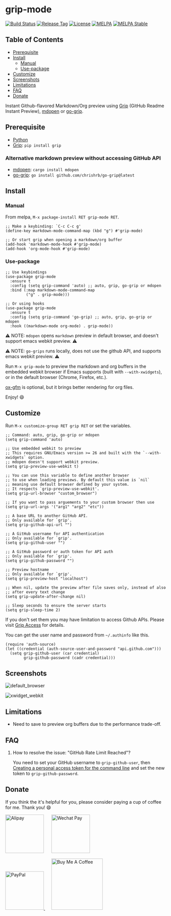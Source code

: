 # grip-mode

[![Build Status](https://github.com/seagle0128/grip-mode/workflows/CI/badge.svg?branch=master)](https://github.com/seagle0128/grip-mode/actions)
[![Release Tag](https://img.shields.io/github/tag/seagle0128/grip-mode.svg?label=releases)](https://github.com/seagle0128/grip-mode/releases)
[![License](http://img.shields.io/:License-GPL3-blue.svg)](License)
[![MELPA](https://melpa.org/packages/grip-mode-badge.svg)](https://melpa.org/#/grip-mode)
[![MELPA Stable](https://stable.melpa.org/packages/grip-mode-badge.svg)](https://stable.melpa.org/#/grip-mode)

<!-- markdown-toc start - Don't edit this section. Run M-x markdown-toc-refresh-toc -->

## Table of Contents

- [Prerequisite](#prerequisite)
- [Install](#install)
  - [Manual](#manual)
  - [Use-package](#use-package)
- [Customize](#customize)
- [Screenshots](#screenshots)
- [Limitations](#limitations)
- [FAQ](#faq)
- [Donate](#donate)

<!-- markdown-toc end -->

Instant Github-flavored Markdown/Org preview using [Grip](https://github.com/joeyespo/grip)
(GitHub Readme Instant Preview), [mdopen](https://github.com/immanelg/mdopen) or [go-grip](https://github.com/chrishrb/go-grip).

## Prerequisite

- [Python](https://www.python.org/)
- [Grip](https://github.com/joeyespo/grip): `pip install grip`

### Alternative markdown preview without accessing GitHub API
- [mdopen](https://github.com/immanelg/mdopen): `cargo install mdopen`
- [go-grip](https://github.com/chrishrb/go-grip): `go install github.com/chrishrb/go-grip@latest`

## Install

### Manual

From melpa, `M-x package-install RET grip-mode RET`.

```emacs-lisp
;; Make a keybinding: `C-c C-c g'
(define-key markdown-mode-command-map (kbd "g") #'grip-mode)

;; Or start grip when opening a markdown/org buffer
(add-hook 'markdown-mode-hook #'grip-mode)
(add-hook 'org-mode-hook #'grip-mode)
```

### Use-package

```emacs-lisp
;; Use keybindings
(use-package grip-mode
  :ensure t
  :config (setq grip-command 'auto) ;; auto, grip, go-grip or mdopen
  :bind (:map markdown-mode-command-map
         ("g" . grip-mode)))

;; Or using hooks
(use-package grip-mode
  :ensure t
  :config (setq grip-command 'go-grip) ;; auto, grip, go-grip or mdopen
  :hook ((markdown-mode org-mode) . grip-mode))
```

⚠️ NOTE: `mdopen` opens `markdown` preview in default browser, and doesn't support emacs webkit preview. ⚠️

⚠️ NOTE: `go-grips` runs locally, does not use the github API, and supports emacs webkit preview. ⚠️

Run `M-x grip-mode` to preview the markdown and org buffers in the embedded
webkit browser if Emacs supports (built with `--with-xwidgets`), or in the
default browser (Chrome, Firefox, etc.).

[ox-gfm](https://github.com/larstvei/ox-gfm) is optional, but it brings better
rendering for org files.

Enjoy! :smile:

## Customize

Run `M-x customize-group RET grip RET` or set the variables.

```emacs-lisp
;; Command: auto, grip, go-grip or mdopen
(setq grip-command 'auto)

;; Use embedded webkit to preview
;; This requires GNU/Emacs version >= 26 and built with the `--with-xwidgets` option.
;; mdopen doesn't support webkit preview.
(setq grip-preview-use-webkit t)

;; You can use this variable to define another browser
;; to use when loading previews. By default this value is `nil`
;; meaning use default browser defined by your system.
;; It respects `grip-preview-use-webkit'.
(setq grip-url-browser "custom_browser")

;; If you want to pass arguements to your custom browser then use
(setq grip-url-args '("arg1" "arg2" "etc"))

;; A base URL to another GitHub API.
;; Only available for `grip'.
(setq grip-github-api-url "")

;; A GitHub username for API authentication
;; Only available for `grip'.
(setq grip-github-user "")

;; A GitHub password or auth token for API auth
;; Only available for `grip'.
(setq grip-github-password "")

;; Preview hostname
;; Only available for `grip'.
(setq grip-preview-host "localhost")

;; When nil, update the preview after file saves only, instead of also
;; after every text change
(setq grip-update-after-change nil)

;; Sleep seconds to ensure the server starts
(setq grip-sleep-time 2)
```

If you don't set them you may have limitation to access Github APIs. Please
visit [Grip Access](https://github.com/joeyespo/grip#access) for details.

You can get the user name and password from `~/.authinfo` like this.

```emacs-lisp
(require 'auth-source)
(let ((credential (auth-source-user-and-password "api.github.com")))
  (setq grip-github-user (car credential)
        grip-github-password (cadr credential)))
```

## Screenshots

![default_browser](https://user-images.githubusercontent.com/140797/62999172-28333480-bea0-11e9-86a3-10ef1be54c16.png "Preview in browser")

![xwidget_webkit](https://user-images.githubusercontent.com/140797/72371426-52369e80-373f-11ea-920a-5b6154852c57.png "Preview in embedded webkit")

## Limitations

- Need to save to preview org buffers due to the performance trade-off.

## FAQ

1. How to resolve the issue: "GitHub Rate Limit Reached"?

   You need to set your GitHub username to `grip-github-user`, then
   [Creating a personal access token for the command
   line](https://help.github.com/en/articles/creating-a-personal-access-token-for-the-command-line)
   and set the new token to `grip-github-password`.

## Donate

If you think the it's helpful for you, please consider paying a cup of coffee
for me. Thank you! :smile:

<img
src="https://user-images.githubusercontent.com/140797/65818854-44204900-e248-11e9-9cc5-3e6339587cd8.png"
alt="Alipay" width="120"/>
&nbsp;&nbsp;&nbsp;&nbsp;
<img
src="https://user-images.githubusercontent.com/140797/65818844-366ac380-e248-11e9-931c-4bd872d0566b.png"
alt="Wechat Pay" width="120"/>

<a href="https://paypal.me/seagle0128" target="_blank">
<img
src="https://www.paypalobjects.com/digitalassets/c/website/marketing/apac/C2/logos-buttons/optimize/44_Grey_PayPal_Pill_Button.png"
alt="PayPal" width="120" />
</a>
&nbsp;&nbsp;&nbsp;&nbsp;
<a href="https://www.buymeacoffee.com/s9giES1" target="_blank">
<img src="https://cdn.buymeacoffee.com/buttons/default-orange.png" alt="Buy Me A Coffee"
width="160"/>
</a>
